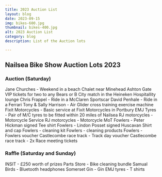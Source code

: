 ```yaml
---
title: 2023 Auction List
layout: blog
date: 2023-09-15
img: bikes-600.jpg
thumbnail: bikes-400.jpg
alt: 2023 Auction List
category: blog
description: List of the Auction lots

---
```


## Nailsea Bike Show Auction Lots 2023

### Auction (Saturday)

Jane Churches - Weekend in a beach Chalet near Minehead
Ashton Gate	VIP tickets for two to any Bears or B City match in the Heineken Hospitallity lounge
Chris Frappel - Ride in a McClaren Sportscar
David Penhale - Ride in a Ferrari
Tony & Sally Harrison - Air Glider cross training exercise machine
Fixit Motorcycles - Basic  service at Fixit Motorcycles in Portbury
EMJ Tyres - Pair of M/C tyres to be fitted within 20 miles of Nailsea
RJ motorcycles - Motorcycle Service
RJ motorcycles - Motorcycle MoT
Fowlers	- Peter Hickman signed Tee shirt
Fowlers	- Lindon Posset signed Huscavan Shirt and cap
Fowlers - cleaning kit
Fowlers - cleaning products
Fowlers	- Fowlers voucher
Castlecombe race track - Track day voucher
Castlecombe race track - 2x Race meeting tickets

### Raffle (Saturday and Sunday)

INSIT - £250 worth of prizes
Parts Store	- Bike cleaning bundle
Samual Birds - Bluetooth headphones
Somerset Gin - Gin
EMJ tyres - T shirts
